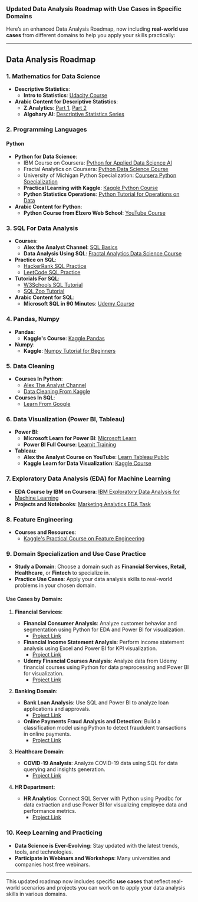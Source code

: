 ### Updated Data Analysis Roadmap with Use Cases in Specific Domains

Here’s an enhanced Data Analysis Roadmap, now including **real-world use cases** from different domains to help you apply your skills practically:

---

## Data Analysis Roadmap

### 1. Mathematics for Data Science
- **Descriptive Statistics**:  
  - **Intro to Statistics**: [Udacity Course](https://www.udacity.com/course/intro-to-statistics--st101)  
- **Arabic Content for Descriptive Statistics**:  
  - **Z.Analytics**: [Part 1](https://www.youtube.com/watch?v=PEW8MHwINrY&ab_channel=ZAnalytics), [Part 2](https://www.youtube.com/watch?v=03fgIhcRGwI&ab_channel=ZAnalytics)  
  - **Algohary AI**: [Descriptive Statistics Series](https://www.youtube.com/watch?v=8wwPwlueoDs&list=PLtsZ69x5q-X_MJj_iwBwpJaLg_C6JGiWW&ab_channel=ElgoharyAI)  

### 2. Programming Languages

#### Python
- **Python for Data Science**:  
  - IBM Course on Coursera: [Python for Applied Data Science AI](https://www.coursera.org/learn/python-for-applied-data-science-ai?specialization=ibm-data-science)  
  - Fractal Analytics on Coursera: [Python Data Science Course](https://www.coursera.org/learn/python-data-science?specialization=fractal-data-science)  
  - University of Michigan Python Specialization: [Coursera Python Specialization](https://www.coursera.org/specializations/python)  
  - **Practical Learning with Kaggle**: [Kaggle Python Course](https://www.kaggle.com/learn/python)  
  - **Python Statistics Operations**: [Python Tutorial for Operations on Data](https://realpython.com/python-statistics/)  
- **Arabic Content for Python**:  
  - **Python Course from Elzero Web School**: [YouTube Course](https://www.youtube.com/watch?v=mvZHDpCHphk&ab_channel=ElzeroWebSchool)  

### 3. SQL For Data Analysis
- **Courses**:  
  - **Alex the Analyst Channel**: [SQL Basics](https://www.youtube.com/watch?v=RSlqWnP-Dy8&list=PLUaB-1hjhk8GT6N5ne2qpf603sF26m2PW&ab_channel=AlexTheAnalyst)  
  - **Data Analysis Using SQL**: [Fractal Analytics Data Science Course](https://www.coursera.org/learn/data-analysis-sql?specialization=fractal-data-science)  
- **Practice on SQL**:  
  - [HackerRank SQL Practice](https://www.hackerrank.com/domains/sql)  
  - [LeetCode SQL Practice](https://leetcode.com/problemset/database/)  
- **Tutorials For SQL**:  
  - [W3Schools SQL Tutorial](https://www.w3schools.com/sql/)  
  - [SQL Zoo Tutorial](https://sqlzoo.net/wiki/SQL_Tutorial)  
- **Arabic Content for SQL**:  
  - **Microsoft SQL in 90 Minutes**: [Udemy Course](https://www.udemy.com/course/learn-sql-basics-for-beginners-in-arabic-2021/)  

### 4. Pandas, Numpy
- **Pandas**:  
  - **Kaggle's Course**: [Kaggle Pandas](https://www.kaggle.com/learn/pandas)  
- **Numpy**:  
  - **Kaggle**: [Numpy Tutorial for Beginners](https://www.kaggle.com/code/legendadnan/numpy-tutorial-for-beginners-data-science/notebook)  

### 5. Data Cleaning
- **Courses In Python**:  
  - [Alex The Analyst Channel](https://www.youtube.com/watch?v=bDhvCp3_lYw&pp=ygUcRGF0YSBDbGVhbmluZyBDb3Vyc2VzIFB5dGhvbg%3D%3D&ab_channel=AlexTheAnalyst)  
  - [Data Cleaning From Kaggle](https://www.kaggle.com/learn/data-cleaning)  
- **Courses In SQL**:  
  - [Learn From Google](https://www.youtube.com/watch?v=r7GDQt3lZxs&ab_channel=GoogleCareerCertificates)  

### 6. Data Visualization (Power BI, Tableau)
- **Power BI**:  
  - **Microsoft Learn for Power BI**: [Microsoft Learn](https://learn.microsoft.com/en-us/training/powerplatform/power-bi)  
  - **Power BI Full Course**: [Learnit Training](https://www.youtube.com/watch?v=fnA-_iDV_LY&list=PLoyECfvEFOjaMKFbBSKSmnOpEcXqqRegW&ab_channel=LearnitTraining)  
- **Tableau**:  
  - **Alex the Analyst Course on YouTube**: [Learn Tableau Public](https://www.youtube.com/watch?v=6xv1KvCMF1Q&pp=ygUUTGVhcm4gVGFibGV1YSBwdWJsaWM%3D&ab_channel=AlexTheAnalyst)  
  - **Kaggle Learn for Data Visualization**: [Kaggle Course](https://www.kaggle.com/learn/data-visualization)  

### 7. Exploratory Data Analysis (EDA) for Machine Learning
- **EDA Course by IBM on Coursera**: [IBM Exploratory Data Analysis for Machine Learning](https://www.coursera.org/learn/ibm-exploratory-data-analysis-for-machine-learning)  
- **Projects and Notebooks**: [Marketing Analytics EDA Task](https://www.kaggle.com/code/jennifercrockett/marketing-analytics-eda-task-final)  

### 8. Feature Engineering
- **Courses and Resources**:  
  - [Kaggle's Practical Course on Feature Engineering](https://www.kaggle.com/learn/feature-engineering)  

### 9. Domain Specialization and Use Case Practice
- **Study a Domain**: Choose a domain such as **Financial Services, Retail, Healthcare**, or **Fintech** to specialize in.
- **Practice Use Cases**: Apply your data analysis skills to real-world problems in your chosen domain.

#### Use Cases by Domain:

1. **Financial Services**:
   - **Financial Consumer Analysis**: Analyze customer behavior and segmentation using Python for EDA and Power BI for visualization.  
     - [Project Link](https://lnkd.in/dRtB7Aip)  
   - **Financial Income Statement Analysis**: Perform income statement analysis using Excel and Power BI for KPI visualization.  
     - [Project Link](https://lnkd.in/dWHAiQPW)  
   - **Udemy Financial Courses Analysis**: Analyze data from Udemy financial courses using Python for data preprocessing and Power BI for visualization.  
     - [Project Link](https://lnkd.in/dgXmug9X)  

2. **Banking Domain**:
   - **Bank Loan Analysis**: Use SQL and Power BI to analyze loan applications and approvals.  
     - [Project Link](https://lnkd.in/d44FGnVN)  
   - **Online Payments Fraud Analysis and Detection**: Build a classification model using Python to detect fraudulent transactions in online payments.  
     - [Project Link](https://lnkd.in/dRvCGMsy)  

3. **Healthcare Domain**:
   - **COVID-19 Analysis**: Analyze COVID-19 data using SQL for data querying and insights generation.  
     - [Project Link](https://lnkd.in/dpzNcpb4)  

4. **HR Department**:
   - **HR Analytics**: Connect SQL Server with Python using Pyodbc for data extraction and use Power BI for visualizing employee data and performance metrics.  
     - [Project Link](https://lnkd.in/dhrceq-H)  

### 10. Keep Learning and Practicing
- **Data Science is Ever-Evolving**: Stay updated with the latest trends, tools, and technologies.  
- **Participate in Webinars and Workshops**: Many universities and companies host free webinars.

---

This updated roadmap now includes specific **use cases** that reflect real-world scenarios and projects you can work on to apply your data analysis skills in various domains.

